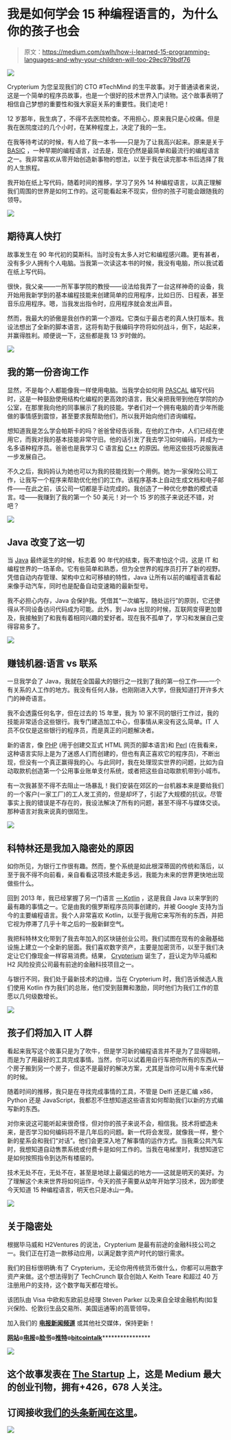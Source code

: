 # 我是如何学会 15 种编程语言的，为什么你的孩子也会

> 原文：<https://medium.com/swlh/how-i-learned-15-programming-languages-and-why-your-children-will-too-29ec979bdf76>

[![](img/34973b9eed27e774361c8384bf248d94.png)](http://crypterium.com)

Crypterium 为您呈现我们的 CTO #TechMind 的生平故事。对于普通读者来说，这是一个简单的程序员故事，也是一个很好的技术世界入门读物。这个故事表明了相信自己梦想的重要性和强大家庭关系的重要性。我们走吧！

12 岁那年，我生病了，不得不去医院检查。不用担心，原来我只是心绞痛。但是我在医院度过的几个小时，在某种程度上，决定了我的一生。

在我等待考试的时候，有人给了我一本书——只是为了让我高兴起来。原来是关于 [BASIC](https://en.wikipedia.org/wiki/BASIC) ，一种早期的编程语言，过去是，现在仍然是最简单和最流行的编程语言之一。我非常喜欢从零开始创造新事物的想法，以至于我在读完那本书后选择了我的人生旅程。

我开始在纸上写代码，随着时间的推移，学习了另外 14 种编程语言，以真正理解我们周围的世界是如何工作的。这可能看起来不现实，但你的孩子可能会跟随我的领导。

[![](img/c94b47d032bac3b41402bb3420b8b480.png)](http://crypterium.com)

## 期待真人快打

故事发生在 90 年代初的莫斯科。当时没有太多人对它和编程感兴趣。更有甚者，没有多少人拥有个人电脑。当我第一次读这本书的时候，我没有电脑，所以我试着在纸上写代码。

很快，我父亲——一所军事学院的教授——设法给我弄了一台这样神奇的设备，我开始用我新学到的基本编程技能来创建简单的应用程序，比如日历、日程表，甚至音乐应用程序。嗯，当我发出指令时，应用程序就会发出声音。

然而，我最大的骄傲是我创作的第一个游戏。它类似于最古老的真人快打版本。我设法想出了全新的脚本语言，这将有助于我编码字符将如何战斗，倒下，站起来，并赢得胜利。顺便说一下，这些都是我 13 岁时做的。

[![](img/601b0b19f96a1078f41991d7511aea43.png)](http://crypterium.com)

## 我的第一份咨询工作

显然，不是每个人都能像我一样使用电脑。当我学会如何用 [PASCAL](https://en.wikipedia.org/wiki/Pascal_(programming_language)) 编写代码时，这是一种鼓励使用结构化编程的更高效的语言，我父亲把我带到他在学院的办公室，在那里我向他的同事展示了我的技能。学者们对一个拥有电脑的青少年所能做的事情感到震惊，甚至要求我帮助他们，所以我开始向他们咨询编程。

想知道我是怎么学会帕斯卡的吗？爸爸曾经告诉我，在他的工作中，人们已经在使用它，而我对我的基本技能非常守旧。他的话引发了我去学习如何编码，并成为一名多语种程序员。爸爸也是我学习 C 语言[和](https://www.techopedia.com/definition/24068/c-programming-language-c) [C++](https://www.techopedia.com/definition/30960/c) 的原因。他用这些技巧说服我进一步发展自己。

不久之后，我妈妈认为她也可以为我的技能找到一个用例。她为一家保险公司工作，让我写一个程序来帮助优化他们的工作。该程序基本上自动生成文档和电子邮件——在此之前，该公司一切都是手动完成的。我创造了一种优化参数的模式语言。哇——我赚到了我的第一个 50 美元！对一个 15 岁的孩子来说还不错，对吧？

[![](img/601b0b19f96a1078f41991d7511aea43.png)](http://crypterium.com)

## Java 改变了这一切

当 [Java](https://en.wikipedia.org/wiki/Java_(programming_language)) 最终诞生的时候，标志着 90 年代的结束，我不害怕这个词，这是 IT 和编程世界的一场革命。它有些简单和熟悉，但为全世界的程序员打开了新的视野。凭借自动内存管理、架构中立和可移植的特性，Java 让所有以前的编程语言看起来像手动汽车，同时也是配备自动变速箱的最新型号。

我不必担心内存，Java 会保护我。凭借其“一次编写，随处运行”的原则，它还使得从不同设备访问代码成为可能。此外，到 Java 出现的时候，互联网变得更加普及，我接触到了和我有着相同兴趣的爱好者。现在我不孤单了，学习和发展自己变得容易多了。

[![](img/601b0b19f96a1078f41991d7511aea43.png)](http://crypterium.com)

## 赚钱机器:语言 vs 联系

一旦我学会了 Java，我就在全国最大的银行之一找到了我的第一份工作——一个有关系的人工作的地方。我没有任何人脉，也刚刚进入大学，但我知道打开许多大门的神奇语言。

我不会透露任何名字，但在过去的 15 年里，我为 10 家不同的银行工作过，我的技能非常适合这些银行。我专门建造加工中心，但事情从来没有这么简单。IT 人员不仅仅是这些银行的程序员，而是真正的问题解决者。

新的语言，像 [PHP](https://en.wikipedia.org/wiki/PHP) (用于创建交互式 HTML 网页的脚本语言)和 [Perl](https://en.wikipedia.org/wiki/Perl) (在我看来，这种语言实际上是为了迷惑人们而创建的，但也有真正喜欢它的程序员)，不断出现，但没有一个真正赢得我的心。与此同时，我在处理现实世界的问题，比如为自动取款机创造第一个公用事业账单支付系统，或者把这些自动取款机带到小城市。

有一次我甚至不得不去阻止一场暴乱！我们安装在郊区的一台机器本来是要给我们的一个客户(一家工厂)的工人发工资的，但是却坏了，引起了大规模的抗议。尽管事实上我的错误是不存在的，我设法解决了所有的问题，甚至不得不与媒体交谈。那种语言对我来说真的很陌生。

[![](img/601b0b19f96a1078f41991d7511aea43.png)](http://crypterium.com)

## 科特林还是我加入隐密处的原因

如你所见，为银行工作很有趣。然而，整个系统是如此根深蒂固的传统和落后，以至于我不得不向前看，亲自看看这项技术能走多远，我能为未来的世界更快地出现做些什么。

回到 2013 年，我已经掌握了另一门语言 [— Kotlin](https://en.wikipedia.org/wiki/Kotlin_(programming_language)) ，这是我自 Java 以来学到的最有趣的事情之一。它是由我的俄罗斯程序员同事创建的，并被 Google 支持为当今的主要编程语言。我个人非常喜欢 Kotlin，以至于我用它来写所有的东西，并把它视为停滞了几乎十年之后的一股新鲜空气。

我把科特林文化带到了我去年加入的区块链创业公司。我们试图在现有的金融基础设施上建立一个全新的层面。我们喜欢数字资产，主要是加密货币，以至于我们决定让它们像现金一样容易消费。结果， [Crypterium](http://crypterium.com/) 诞生了，[将](http://h2.vc/wp-content/uploads/2018/10/Fintech100-2018-Report_Final.pdf)认定为毕马威和 H2 风险投资公司最有前途的金融科技项目之一。

与银行不同，我们处于最新技术的边缘，当在 Crypterium 时，我们告诉候选人我们使用 Kotlin 作为我们的总账，他们受到鼓舞和激励，同时他们为我们工作的意愿以几何级数增长。

[![](img/601b0b19f96a1078f41991d7511aea43.png)](http://crypterium.com)

## 孩子们将加入 IT 人群

看起来我写这个故事只是为了吹牛，但是学习新的编程语言并不是为了显得聪明，而是为了用最好的工具完成事情。当然，你可以试着用自行车把你所有的东西从一个房子搬到另一个房子，但这不是最好的解决方案，尤其是当你可以用卡车来代替的时候。

随着时间的推移，我只是在寻找完成事情的工具，不管是 Delfi 还是汇编 x86，Python 还是 JavaScript，我都忍不住想知道这些语言如何帮助我们以新的方式编写新的东西。

对你来说这可能听起来很奇怪，但对你的孩子来说不会，相信我。技术将塑造未来，是否学习如何编码将不是几年后的问题。新一代将会发现，就像我一样，整个新的星系会和我们“对话”。他们会更深入地了解事情的运作方式。当我乘公共汽车时，我想知道自动售票系统或付费卡是如何工作的。当我在电梯里时，我想知道它是如何按照指令到达所有楼层的。

技术无处不在，无处不在，甚至是地球上最偏远的地方——这就是明天的美好。为了理解这个未来世界将如何运作，今天的孩子需要从幼年开始学习技术，因为即使今天知道 15 种编程语言，明天也只是冰山一角。

[![](img/289e6090766d26b72599947dce6547bd.png)](http://crypterium.com)

## 关于隐密处

根据毕马威和 H2Ventures 的说法，Crypterium 是最有前途的金融科技公司之一。我们正在打造一款移动应用，以满足数字资产时代的银行需求。

我们的目标很明确:有了 Crypterium，无论你用传统货币做什么，你都可以用数字资产来做。这个想法得到了 TechCrunch 联合创始人 Keith Teare 和超过 40 万注册用户的支持，这个数字每天都在增长。

该团队由 Visa 中欧和东欧前总经理 Steven Parker 以及来自全球金融机构(如复兴保险、伦敦衍生品交易所、美国运通等)的高管领导。

加入我们的 [**电报新闻频道**](https://t.me/crypterium_en) 或其他社交媒体，保持更新！

[**网站**](http://crypterium.com)**๏**[**电报**](https://t.me/crypterium)**๏**[**脸书**](https://www.facebook.com/pg/crypterium.org)**๏**[**推特**](https://twitter.com/crypterium)**๏**[**bitcointalk**](https://bitcointalk.org/index.php?topic=2214098.0)****************

******[![](img/308a8d84fb9b2fab43d66c117fcc4bb4.png)](https://medium.com/swlh)******

## ******这个故事发表在 [The Startup](https://medium.com/swlh) 上，这是 Medium 最大的创业刊物，拥有+426，678 人关注。******

## ******订阅接收[我们的头条新闻在这里](https://growthsupply.com/the-startup-newsletter/)。******

******[![](img/b0164736ea17a63403e660de5dedf91a.png)](https://medium.com/swlh)******
